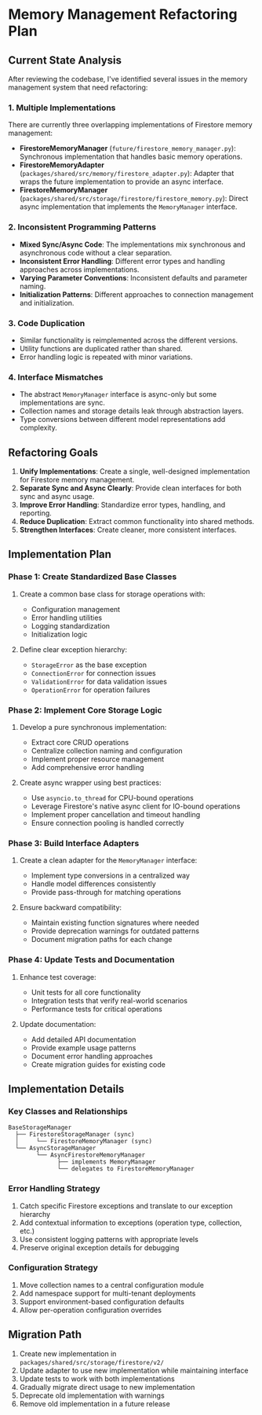 # Memory Management Refactoring Plan

## Current State Analysis

After reviewing the codebase, I've identified several issues in the memory management system that need refactoring:

### 1. Multiple Implementations

There are currently three overlapping implementations of Firestore memory management:

- **FirestoreMemoryManager** (`future/firestore_memory_manager.py`): Synchronous implementation that handles basic memory operations.
- **FirestoreMemoryAdapter** (`packages/shared/src/memory/firestore_adapter.py`): Adapter that wraps the future implementation to provide an async interface.
- **FirestoreMemoryManager** (`packages/shared/src/storage/firestore/firestore_memory.py`): Direct async implementation that implements the `MemoryManager` interface.

### 2. Inconsistent Programming Patterns

- **Mixed Sync/Async Code**: The implementations mix synchronous and asynchronous code without a clear separation.
- **Inconsistent Error Handling**: Different error types and handling approaches across implementations.
- **Varying Parameter Conventions**: Inconsistent defaults and parameter naming.
- **Initialization Patterns**: Different approaches to connection management and initialization.

### 3. Code Duplication

- Similar functionality is reimplemented across the different versions.
- Utility functions are duplicated rather than shared.
- Error handling logic is repeated with minor variations.

### 4. Interface Mismatches

- The abstract `MemoryManager` interface is async-only but some implementations are sync.
- Collection names and storage details leak through abstraction layers.
- Type conversions between different model representations add complexity.

## Refactoring Goals

1. **Unify Implementations**: Create a single, well-designed implementation for Firestore memory management.
2. **Separate Sync and Async Clearly**: Provide clean interfaces for both sync and async usage.
3. **Improve Error Handling**: Standardize error types, handling, and reporting.
4. **Reduce Duplication**: Extract common functionality into shared methods.
5. **Strengthen Interfaces**: Create cleaner, more consistent interfaces.

## Implementation Plan

### Phase 1: Create Standardized Base Classes

1. Create a common base class for storage operations with:
   - Configuration management
   - Error handling utilities
   - Logging standardization
   - Initialization logic

2. Define clear exception hierarchy:
   - `StorageError` as the base exception
   - `ConnectionError` for connection issues
   - `ValidationError` for data validation issues
   - `OperationError` for operation failures

### Phase 2: Implement Core Storage Logic

1. Develop a pure synchronous implementation:
   - Extract core CRUD operations
   - Centralize collection naming and configuration
   - Implement proper resource management
   - Add comprehensive error handling

2. Create async wrapper using best practices:
   - Use `asyncio.to_thread` for CPU-bound operations
   - Leverage Firestore's native async client for IO-bound operations
   - Implement proper cancellation and timeout handling
   - Ensure connection pooling is handled correctly

### Phase 3: Build Interface Adapters

1. Create a clean adapter for the `MemoryManager` interface:
   - Implement type conversions in a centralized way
   - Handle model differences consistently
   - Provide pass-through for matching operations

2. Ensure backward compatibility:
   - Maintain existing function signatures where needed
   - Provide deprecation warnings for outdated patterns
   - Document migration paths for each change

### Phase 4: Update Tests and Documentation

1. Enhance test coverage:
   - Unit tests for all core functionality
   - Integration tests that verify real-world scenarios
   - Performance tests for critical operations

2. Update documentation:
   - Add detailed API documentation
   - Provide example usage patterns
   - Document error handling approaches
   - Create migration guides for existing code

## Implementation Details

### Key Classes and Relationships

```
BaseStorageManager
  ├── FirestoreStorageManager (sync)
  │     └── FirestoreMemoryManager (sync)
  └── AsyncStorageManager
        └── AsyncFirestoreMemoryManager
              ├── implements MemoryManager
              └── delegates to FirestoreMemoryManager
```

### Error Handling Strategy

1. Catch specific Firestore exceptions and translate to our exception hierarchy
2. Add contextual information to exceptions (operation type, collection, etc.)
3. Use consistent logging patterns with appropriate levels
4. Preserve original exception details for debugging

### Configuration Strategy

1. Move collection names to a central configuration module
2. Add namespace support for multi-tenant deployments
3. Support environment-based configuration defaults
4. Allow per-operation configuration overrides

## Migration Path

1. Create new implementation in `packages/shared/src/storage/firestore/v2/`
2. Update adapter to use new implementation while maintaining interface
3. Update tests to work with both implementations
4. Gradually migrate direct usage to new implementation
5. Deprecate old implementation with warnings
6. Remove old implementation in a future release

